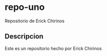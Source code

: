 # repo-uno
Repositorio de Erick Chirinos

## Descripcion
Este es un repositorio hecho por Erick Chirinos
